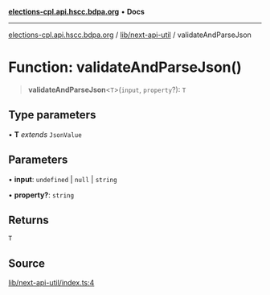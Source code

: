[**elections-cpl.api.hscc.bdpa.org**](../../../README.md) • **Docs**

***

[elections-cpl.api.hscc.bdpa.org](../../../README.md) / [lib/next-api-util](../README.md) / validateAndParseJson

# Function: validateAndParseJson()

> **validateAndParseJson**\<`T`\>(`input`, `property`?): `T`

## Type parameters

• **T** *extends* `JsonValue`

## Parameters

• **input**: `undefined` \| `null` \| `string`

• **property?**: `string`

## Returns

`T`

## Source

[lib/next-api-util/index.ts:4](https://github.com/nhscc/elections_cpl.api.hscc.bdpa.org/blob/46ed5b306a3fd199be2bd28706c3da03542c6da3/lib/next-api-util/index.ts#L4)
